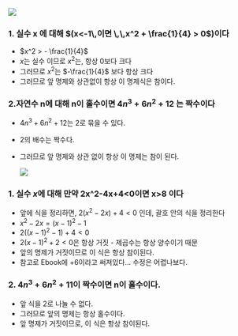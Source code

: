 ![](https://i.imgur.com/9BBZgh5.png)

### 1. 실수 x 에 대해 $(x<-1\,이면 \,\,x^2 + \frac{1}{4} > 0$\)이다
- $x^2 > - \frac{1}{4}$
- $x$는 실수 이므로 $x^2$는, 항상 0보다 크다
- 그러므로 $x^2$는 $-\frac{1}{4}$ 보다 항상 크다
- 그러므로 앞 명제와 상관없이 항상 이 명제식은 참이다.


### 2.자연수 n에 대해 n이 홀수이면 $4n^3+6n^2+12$ 는 짝수이다
- $4n^3+6n^2+12$는 2로 묶을 수 있다.
- 2의 배수는 짝수다.
- 그러므로 앞 명제와 상관 없이 항상 이 명제는 참이 된다.
  
  ![](https://i.imgur.com/wlwxdtv.png)

### 1. 실수 $x$에 대해 만약 2x^2-4x+4<0이면 x>8 이다
- 앞에 식을 정리하면, $2(x^2-2x)+4<0$ 인데, 괄호 안의 식을 정리한다 
- $x^2 -2x = (x-1)^2 -1$
- $2((x-1)^2-1)+4 < 0$
- $2(x-1)^2+2 <0$은 항상 거짓 - 제곱수는 항상 양수이기 때문
- 앞의 명제가 거짓이므로 이 식은 항상 참이된다.
- 참고로 Ebook에 +6이라고 써져있다... 수정은 어렵나보다.

### 2. $4n^3+6n^2+11$이 짝수이면 n이 홀수이다.
- 앞 식을 2로 나눌 수 없다.
- 그러므로 앞의 명제는 항상 홀수이다.
- 앞 명제가 거짓이므로, 이 식은 항상 참이된다.
